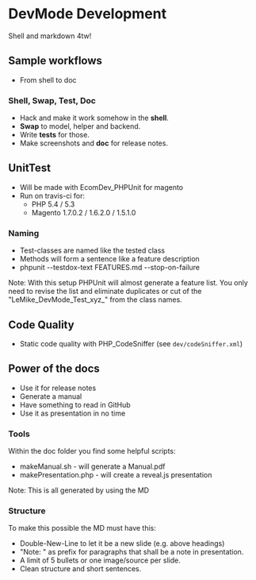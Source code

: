 # DevMode Development

Shell and markdown 4tw!


## Sample workflows

- From shell to doc


### Shell, Swap, Test, Doc

- Hack and make it work somehow in the **shell**.
- **Swap** to model, helper and backend.
- Write **tests** for those.
- Make screenshots and **doc** for release notes.


## UnitTest

- Will be made with EcomDev_PHPUnit for magento
- Run on travis-ci for:
    - PHP 5.4 / 5.3
    - Magento 1.7.0.2 / 1.6.2.0 / 1.5.1.0


### Naming

- Test-classes are named like the tested class
- Methods will form a sentence like a feature description
- phpunit --testdox-text FEATURES.md  --stop-on-failure

Note:
With this setup PHPUnit will almost generate a feature list.
You only need to revise the list and eliminate duplicates or cut of the "LeMike_DevMode_Test_xyz_"
from the class names.


## Code Quality

- Static code quality with PHP_CodeSniffer (see `dev/codeSniffer.xml`)


## Power of the docs

- Use it for release notes
- Generate a manual
- Have something to read in GitHub
- Use it as presentation in no time


### Tools

Within the doc folder you find some helpful scripts:

- makeManual.sh - will generate a Manual.pdf
- makePresentation.php - will create a reveal.js presentation

Note: This is all generated by using the MD


### Structure

To make this possible the MD must have this:

- Double-New-Line to let it be a new slide (e.g. above headings)
- "Note: " as prefix for paragraphs that shall be a note in presentation.
- A limit of 5 bullets or one image/source per slide.
- Clean structure and short sentences.
